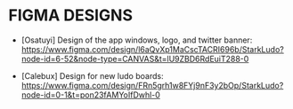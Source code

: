 # FIGMA DESIGNS

- [Osatuyi] Design of the app windows, logo, and twitter banner:
https://www.figma.com/design/l6aQvXp1MaCscTACRI696b/StarkLudo?node-id=6-52&node-type=CANVAS&t=lU9ZBD6RdEuiT288-0


- [Calebux] Design for new ludo boards: 
https://www.figma.com/design/FRn5grh1w8FYj9nF3y2bOp/StarkLudo?node-id=0-1&t=pon23fAMYoIfDwhl-0 

